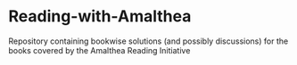 # Reading-with-Amalthea
Repository containing bookwise solutions (and possibly discussions) for the books covered by the Amalthea Reading Initiative
